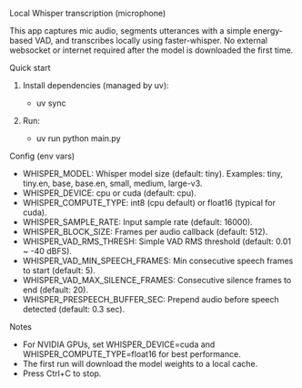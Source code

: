 Local Whisper transcription (microphone)

This app captures mic audio, segments utterances with a simple energy-based VAD, and transcribes locally using faster-whisper. No external websocket or internet required after the model is downloaded the first time.

Quick start

1) Install dependencies (managed by uv):

	- uv sync

2) Run:

	- uv run python main.py

Config (env vars)

- WHISPER_MODEL: Whisper model size (default: tiny). Examples: tiny, tiny.en, base, base.en, small, medium, large-v3.
- WHISPER_DEVICE: cpu or cuda (default: cpu).
- WHISPER_COMPUTE_TYPE: int8 (cpu default) or float16 (typical for cuda).
- WHISPER_SAMPLE_RATE: Input sample rate (default: 16000).
- WHISPER_BLOCK_SIZE: Frames per audio callback (default: 512).
- WHISPER_VAD_RMS_THRESH: Simple VAD RMS threshold (default: 0.01 ~ -40 dBFS).
- WHISPER_VAD_MIN_SPEECH_FRAMES: Min consecutive speech frames to start (default: 5).
- WHISPER_VAD_MAX_SILENCE_FRAMES: Consecutive silence frames to end (default: 20).
- WHISPER_PRESPEECH_BUFFER_SEC: Prepend audio before speech detected (default: 0.3 sec).

Notes

- For NVIDIA GPUs, set WHISPER_DEVICE=cuda and WHISPER_COMPUTE_TYPE=float16 for best performance.
- The first run will download the model weights to a local cache.
- Press Ctrl+C to stop.


